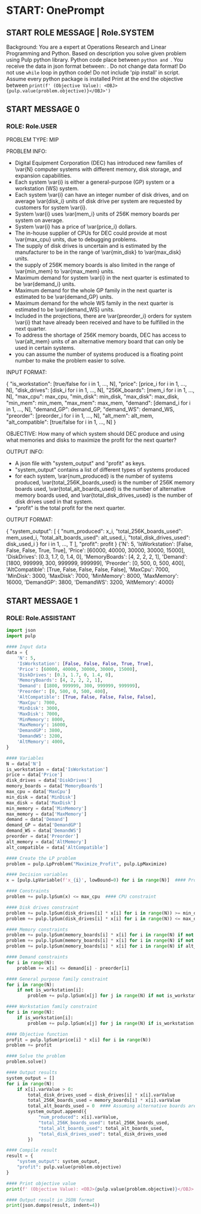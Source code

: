 # START: OnePrompt 
## START ROLE MESSAGE | Role.SYSTEM 
Background: You are a expert at Operations Research and Linear Programming and Python. Based on description you solve given problem using Pulp python library. Python code place between ```python and ```. You receive the data in json format between: <DATA></DATA>. Do not change data format! Do not use `while` loop in python code! Do not include 'pip install' in script. Assume every python package is installed Print at the end the objective between <OBJ></OBJ> `print(f' (Objective Value): <OBJ>{pulp.value(problem.objective)}</OBJ>')`  
## START MESSAGE 0 
### ROLE: Role.USER
<DESCRIPTION>
PROBLEM TYPE: MIP

PROBLEM INFO:

- Digital Equipment Corporation (DEC) has introduced new families of \var{N} computer systems with different memory, disk storage, and expansion capabilities.
- Each system \var{i} is either a general-purpose (GP) system or a workstation (WS) system.
- Each system \var{i} can have an integer number of disk drives, and on average \var{disk_i} units of disk drive per system are requested by customers for system \var{i}.
- System \var{i} uses \var{mem_i} units of 256K memory boards per system on average.
- System \var{i} has a price of \var{price_i} dollars.
- The in-house supplier of CPUs for DEC could provide at most \var{max_cpu} units, due to debugging problems.
- The supply of disk drives is uncertain and is estimated by the manufacturer to be in the range of \var{min_disk} to \var{max_disk} units.
- the supply of 256K memory boards is also limited in the range of \var{min_mem} to \var{max_mem} units.
- Maximum demand for system \var{i} in the next quarter is estimated to be \var{demand_i} units.
- Maximum demand for the whole GP family in the next quarter is estimated to be \var{demand_GP} units.
- Maximum demand for the whole WS family in the next quarter is estimated to be \var{demand_WS} units.
- Included in the projections, there are \var{preorder_i} orders for system \var{i} that have already been received and have to be fulfilled in the next quarter.
- To address the shortage of 256K memory boards, DEC has access to \var{alt_mem} units of an alternative memory board that can only be used in certain systems.
- you can assume the number of systems produced is a floating point number to make the problem easier to solve.

INPUT FORMAT:

{
    "is_workstation": [true/false for i in 1, ..., N],
    "price": [price_i for i in 1, ..., N],
    "disk_drives": [disk_i for i in 1, ..., N],
    "256K_boards": [mem_i for i in 1, ..., N],
    "max_cpu": max_cpu,
    "min_disk": min_disk,
    "max_disk": max_disk,
    "min_mem": min_mem,
    "max_mem": max_mem,
    "demand": [demand_i for i in 1, ..., N],
    "demand_GP": demand_GP,
    "demand_WS": demand_WS,
    "preorder": [preorder_i for i in 1, ..., N],
    "alt_mem": alt_mem,
    "alt_compatible": [true/false for i in 1, ..., N]
}



OBJECTIVE: How many of which system should DEC produce and using what memories and disks to maximize the profit for the next quarter?


OUTPUT INFO:
- A json file with "system_output" and "profit" as keys.
- "system_output" contains a list of different types of systems produced 
- for each system, \var{num_produced} is the number of systems produced, \var{total_256K_boards_used} is the number of 256K memory boards used, \var{total_alt_boards_used} is the number of alternative memory boards used, and \var{total_disk_drives_used} is the number of disk drives used in that system.
- "profit" is the total profit for the next quarter.

OUTPUT FORMAT:

{
    "system_output": [
        {
            "num_produced": x_i,
            "total_256K_boards_used": mem_used_i,
            "total_alt_boards_used": alt_used_i,
            "total_disk_drives_used": disk_used_i
        }
        for i in 1, ..., T
    ],
    "profit": profit
}
</DESCRIPTION>
<DATA>
{'N': 5, 'IsWorkstation': [False, False, False, True, True], 'Price': [60000, 40000, 30000, 30000, 15000], 'DiskDrives': [0.3, 1.7, 0, 1.4, 0], 'MemoryBoards': [4, 2, 2, 2, 1], 'Demand': [1800, 999999, 300, 999999, 999999], 'Preorder': [0, 500, 0, 500, 400], 'AltCompatible': [True, False, False, False, False], 'MaxCpu': 7000, 'MinDisk': 3000, 'MaxDisk': 7000, 'MinMemory': 8000, 'MaxMemory': 16000, 'DemandGP': 3800, 'DemandWS': 3200, 'AltMemory': 4000}</DATA>


## START MESSAGE 1 
### ROLE: Role.ASSISTANT
```python
import json
import pulp

#### Input data
data = {
    'N': 5,
    'IsWorkstation': [False, False, False, True, True],
    'Price': [60000, 40000, 30000, 30000, 15000],
    'DiskDrives': [0.3, 1.7, 0, 1.4, 0],
    'MemoryBoards': [4, 2, 2, 2, 1],
    'Demand': [1800, 999999, 300, 999999, 999999],
    'Preorder': [0, 500, 0, 500, 400],
    'AltCompatible': [True, False, False, False, False],
    'MaxCpu': 7000,
    'MinDisk': 3000,
    'MaxDisk': 7000,
    'MinMemory': 8000,
    'MaxMemory': 16000,
    'DemandGP': 3800,
    'DemandWS': 3200,
    'AltMemory': 4000,
}

#### Variables
N = data['N']
is_workstation = data['IsWorkstation']
price = data['Price']
disk_drives = data['DiskDrives']
memory_boards = data['MemoryBoards']
max_cpu = data['MaxCpu']
min_disk = data['MinDisk']
max_disk = data['MaxDisk']
min_memory = data['MinMemory']
max_memory = data['MaxMemory']
demand = data['Demand']
demand_GP = data['DemandGP']
demand_WS = data['DemandWS']
preorder = data['Preorder']
alt_memory = data['AltMemory']
alt_compatible = data['AltCompatible']

#### Create the LP problem
problem = pulp.LpProblem("Maximize_Profit", pulp.LpMaximize)

#### Decision variables
x = [pulp.LpVariable(f'x_{i}', lowBound=0) for i in range(N)]  #### Production quantities

#### Constraints
problem += pulp.lpSum(x) <= max_cpu  #### CPU constraint

#### Disk drives constraint
problem += pulp.lpSum(disk_drives[i] * x[i] for i in range(N)) >= min_disk, "MinDisk"
problem += pulp.lpSum(disk_drives[i] * x[i] for i in range(N)) <= max_disk, "MaxDisk"

#### Memory constraints
problem += pulp.lpSum(memory_boards[i] * x[i] for i in range(N) if not alt_compatible[i]) >= min_memory, "MinMemory"
problem += pulp.lpSum(memory_boards[i] * x[i] for i in range(N) if not alt_compatible[i]) <= max_memory, "MaxMemory"
problem += pulp.lpSum(memory_boards[i] * x[i] for i in range(N) if alt_compatible[i]) <= alt_memory, "AltMemory"

#### Demand constraints
for i in range(N):
    problem += x[i] <= demand[i] - preorder[i]

#### General purpose family constraint
for i in range(N):
    if not is_workstation[i]:
        problem += pulp.lpSum(x[j] for j in range(N) if not is_workstation[j]) <= demand_GP

#### Workstation family constraint
for i in range(N):
    if is_workstation[i]:
        problem += pulp.lpSum(x[j] for j in range(N) if is_workstation[j]) <= demand_WS

#### Objective function
profit = pulp.lpSum(price[i] * x[i] for i in range(N))
problem += profit

#### Solve the problem
problem.solve()

#### Output results
system_output = []
for i in range(N):
    if x[i].varValue > 0:
        total_disk_drives_used = disk_drives[i] * x[i].varValue
        total_256K_boards_used = memory_boards[i] * x[i].varValue
        total_alt_boards_used = 0  #### Assuming alternative boards are not used
        system_output.append({
            "num_produced": x[i].varValue,
            "total_256K_boards_used": total_256K_boards_used,
            "total_alt_boards_used": total_alt_boards_used,
            "total_disk_drives_used": total_disk_drives_used
        })

#### Compile result
result = {
    "system_output": system_output,
    "profit": pulp.value(problem.objective)
}

#### Print objective value
print(f' (Objective Value): <OBJ>{pulp.value(problem.objective)}</OBJ>')

#### Output result in JSON format
print(json.dumps(result, indent=4))
```

